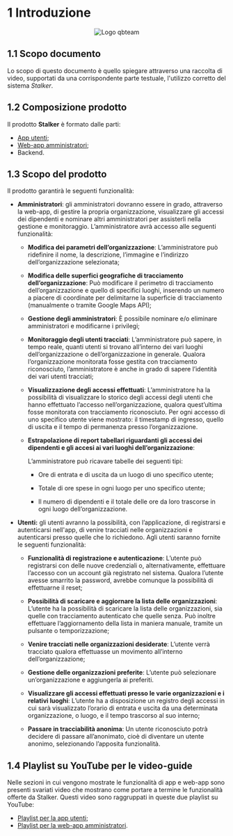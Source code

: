 # 1 Introduzione

<p align = "center">

<img src = "/Immagini/qbteam.png" alt = "Logo qbteam" />

</p>

## 1.1 Scopo documento
Lo scopo di questo documento è quello spiegare attraverso una raccolta di video, supportati da una corrispondente parte testuale, l'utilizzo corretto del sistema *Stalker*. 

## 1.2 Composizione prodotto

Il prodotto **Stalker** è formato dalle parti:

-   [App utenti](/app/funzionalita/);
-   [Web-app amministratori](/webapp/funzionalita/);
-   Backend.

## 1.3 Scopo del prodotto 

Il prodotto garantirà le seguenti funzionalità:

-   **Amministratori**: gli amministratori dovranno essere in grado,
    attraverso la web-app, di gestire la propria organizzazione,
    visualizzare gli accessi dei dipendenti e nominare altri
    amministratori per assisterli nella gestione e monitoraggio.
    L’amministratore avrà accesso alle seguenti funzionalità:

    -   **Modifica dei parametri dell’organizzazione**: L’amministratore
        può ridefinire il nome, la descrizione, l’immagine e l’indirizzo
        dell’organizzazione selezionata;

    -   **Modifica delle superfici geografiche di tracciamento dell’organizzazione**: 
		Può modificare il perimetro di
        tracciamento dell’organizzazione e quello di specifici
        luoghi, inserendo un numero a piacere di coordinate per
        delimitarne la superficie di tracciamento (manualmente o tramite
        Google Maps API);

    -   **Gestione degli amministratori**: È possibile nominare e/o
        eliminare amministratori e modificarne i privilegi;

    -   **Monitoraggio degli utenti tracciati**: L’amministratore può
        sapere, in tempo reale, quanti utenti si trovano all’interno dei
        vari luoghi dell’organizzazione o dell’organizzazione in
        generale. Qualora l’organizzazione monitorata fosse gestita con
        tracciamento riconosciuto, l’amministratore è anche in grado di
        sapere l’identità dei vari utenti tracciati;

    -   **Visualizzazione degli accessi effettuati**: L’amministratore
        ha la possibilità di visualizzare lo storico degli accessi degli
        utenti che hanno effettuato l’accesso nell’organizzazione,
        qualora quest’ultima fosse monitorata con tracciamento
        riconosciuto. Per ogni accesso di uno specifico utente viene
        mostrato: il timestamp di ingresso, quello di uscita e il 
        tempo di permanenza presso l’organizzazione.

    -   **Estrapolazione di report tabellari riguardanti gli accessi dei dipendenti e gli accesi ai vari luoghi dell’organizzazione**:
	
        L’amministratore può ricavare tabelle dei seguenti tipi:

        -   Ore di entrata e di uscita da un luogo di uno specifico
            utente;

        -   Totale di ore spese in ogni luogo per uno specifico utente;

        -   Il numero di dipendenti e il totale delle ore da loro
            trascorse in ogni luogo dell’organizzazione.

-   **Utenti:** gli utenti avranno la possibilità, con
    l’applicazione, di registrarsi e autenticarsi nell'app, di venire
    tracciati nelle organizzazioni e autenticarsi presso quelle 
    che lo richiedono. Agli utenti saranno fornite le
    seguenti funzionalità:

    -   **Funzionalità di registrazione e autenticazione**: L’utente può
        registrarsi con delle nuove credenziali o, alternativamente,
        effettuare l’accesso con un account già registrato nel sistema.
        Qualora l’utente avesse smarrito la password, avrebbe comunque
        la possibilità di effettuarne il reset;

    -   **Possibilità di scaricare e aggiornare la lista delle organizzazioni**: 
        L’utente ha la possibilità di scaricare la
        lista delle organizzazioni, sia quelle con tracciamento
        autenticato che quelle senza. Può inoltre effettuare
        l’aggiornamento della lista in maniera manuale, tramite un
        pulsante o temporizzazione;

    -   **Venire tracciati nelle organizzazioni desiderate**: L’utente
        verrà tracciato qualora effettuasse un movimento all’interno
        dell’organizzazione;

    -   **Gestione delle organizzazioni preferite**: L’utente può
    selezionare un’organizzazione e aggiungerla ai preferiti.

    -   **Visualizzare gli accessi effettuati presso le varie organizzazioni e i relativi luoghi**: 
		L’utente ha a disposizione un registro degli accessi in cui sarà visualizzato l’orario di
        entrata e uscita da una determinata organizzazione, o luogo, e
        il tempo trascorso al suo interno;

    -   **Passare in tracciabilità anonima**: 
		Un utente riconosciuto potrà decidere di passare
        all’anonimato, cioè di diventare un utente anonimo, selezionando
        l’apposita funzionalità.

## 1.4 Playlist su YouTube per le video-guide
Nelle sezioni in cui vengono mostrate le funzionalità di app e web-app sono presenti svariati video che mostrano come portare a termine le funzionalità offerte da Stalker. Questi video sono raggruppati in queste due playlist su YouTube:

- [Playlist per la app utenti](https://www.youtube.com/playlist?list=PLL4o2JVNiDjgeianrg_9iK44eRazFau-0);
- [Playlist per la web-app amministratori](https://www.youtube.com/playlist?list=PLL4o2JVNiDjjan0cUY4P-m3q7S7lz-Inz).